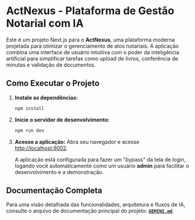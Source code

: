 # ActNexus - Plataforma de Gestão Notarial com IA

Este é um projeto Next.js para o **ActNexus**, uma plataforma moderna projetada para otimizar o gerenciamento de atos notariais. A aplicação combina uma interface de usuário intuitiva com o poder da inteligência artificial para simplificar tarefas como upload de livros, conferência de minutas e validação de documentos.

## Como Executar o Projeto

1.  **Instale as dependências:**
    ```bash
    npm install
    ```

2.  **Inicie o servidor de desenvolvimento:**
    ```bash
    npm run dev
    ```

3.  **Acesse a aplicação:**
    Abra seu navegador e acesse [http://localhost:9002](http://localhost:9002).

    A aplicação está configurada para fazer um "bypass" da tela de login, logando você automaticamente como um usuário **admin** para facilitar o desenvolvimento e a demonstração.

## Documentação Completa

Para uma visão detalhada das funcionalidades, arquitetura e fluxos de IA, consulte o arquivo de documentação principal do projeto: [**`GEMINI.md`**](/GEMINI.md).

